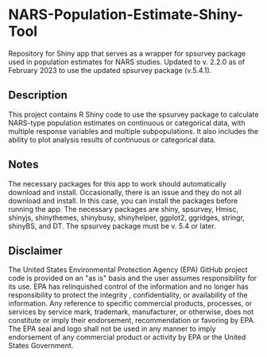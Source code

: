# NARS-Population-Estimate-Shiny-Tool
Repository for Shiny app that serves as a wrapper for spsurvey package used in population estimates for NARS studies. Updated to v. 2.2.0 as of February 2023 to use the updated spsurvey package (v.5.4.1). 

## Description
This project contains R Shiny code to use the spsurvey package to calculate NARS-type population estimates on continuous or categorical data, with multiple response variables and multiple subpopulations. It also includes the ability to plot analysis results of continuous or categorical data.

## Notes
The necessary packages for this app to work should automatically download and install. Occasionally, there is an issue and they do not all download and install. In this case, you can install the packages before running the app. The necessary packages are shiny, spsurvey, Hmisc, shinyjs, shinythemes, shinybusy, shinyhelper, ggplot2, ggridges, stringr, shinyBS, and DT. The spsurvey package must be v. 5.4 or later.

## Disclaimer
The United States Environmental Protection Agency (EPA) GitHub project code is provided on an "as is" basis and the user assumes responsibility for its use.  EPA has relinquished control of the information and no longer has responsibility to protect the integrity , confidentiality, or availability of the information.  Any reference to specific commercial products, processes, or services by service mark, trademark, manufacturer, or otherwise, does not constitute or imply their endorsement, recommendation or favoring by EPA.  The EPA seal and logo shall not be used in any manner to imply endorsement of any commercial product or activity by EPA or the United States Government.
